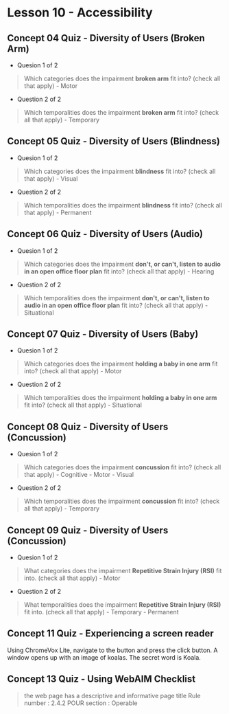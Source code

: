 # Lesson 10 - Accessibility

## Concept 04 Quiz - Diversity of Users (Broken Arm)

- Quesion 1 of 2
> Which categories does the impairment **broken arm** fit into? (check all that apply)
	- Motor

- Question 2 of 2
> Which temporalities does the impairment **broken arm** fit into? (check all that apply)
	- Temporary

## Concept 05 Quiz - Diversity of Users (Blindness)

- Quesion 1 of 2
> Which categories does the impairment **blindness** fit into? (check all that apply)
	- Visual

- Question 2 of 2
> Which temporalities does the impairment **blindness** fit into? (check all that apply)
	- Permanent

## Concept 06 Quiz - Diversity of Users (Audio)

- Quesion 1 of 2
> Which categories does the impairment **don't, or can't, listen to audio in an open office floor plan** fit into? (check all that apply)
	- Hearing

- Question 2 of 2
> Which temporalities does the impairment **don't, or can't, listen to audio in an open office floor plan** fit into? (check all that apply)
	- Situational

## Concept 07 Quiz - Diversity of Users (Baby)

- Quesion 1 of 2
> Which categories does the impairment **holding a baby in one arm** fit into? (check all that apply)
	- Motor

- Question 2 of 2
> Which temporalities does the impairment **holding a baby in one arm** fit into? (check all that apply)
	- Situational

## Concept 08 Quiz - Diversity of Users (Concussion)

- Quesion 1 of 2
> Which categories does the impairment **concussion** fit into? (check all that apply)
	- Cognitive
	- Motor
	- Visual

- Question 2 of 2
> Which temporalities does the impairment **concussion** fit into? (check all that apply)
	- Temporary	

## Concept 09 Quiz - Diversity of Users (Concussion)

- Quesion 1 of 2
> What categories does the impairment **Repetitive Strain Injury (RSI)** fit into. (check all that apply)
	- Motor

- Question 2 of 2
> What temporalities does the impairment **Repetitive Strain Injury (RSI)** fit into. (check all that apply)
	- Temporary
	- Permanent	

## Concept 11 Quiz - Experiencing a screen reader
Using ChromeVox Lite, navigate to the button and press the click button. A window opens up with an image of koalas. The secret word is Koala.

## Concept 13 Quiz - Using WebAIM Checklist
> the web page has a descriptive and informative page title
Rule number : 2.4.2
POUR section : Operable